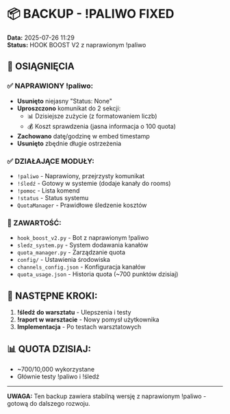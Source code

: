 # 📦 BACKUP - !PALIWO FIXED

**Data:** 2025-07-26 11:29  
**Status:** HOOK BOOST V2 z naprawionym !paliwo

## 🎯 OSIĄGNIĘCIA

### ✅ NAPRAWIONY !paliwo:
- **Usunięto** niejasny "Status: None"
- **Uproszczono** komunikat do 2 sekcji:
  - 📊 Dzisiejsze zużycie (z formatowaniem liczb)
  - 💰 Koszt sprawdzenia (jasna informacja o 100 quota)
- **Zachowano** datę/godzinę w embed timestamp
- **Usunięto** zbędnie długie ostrzeżenia

### ✅ DZIAŁAJĄCE MODUŁY:
- `!paliwo` - Naprawiony, przejrzysty komunikat
- `!śledź` - Gotowy w systemie (dodaje kanały do rooms)
- `!pomoc` - Lista komend
- `!status` - Status systemu
- `QuotaManager` - Prawidłowe śledzenie kosztów

### 📁 ZAWARTOŚĆ:
- `hook_boost_v2.py` - Bot z naprawionym !paliwo
- `sledz_system.py` - System dodawania kanałów  
- `quota_manager.py` - Zarządzanie quota
- `config/` - Ustawienia środowiska
- `channels_config.json` - Konfiguracja kanałów
- `quota_usage.json` - Historia quota (~700 punktów dzisiaj)

## 🎯 NASTĘPNE KROKI:
1. **!śledź do warsztatu** - Ulepszenia i testy
2. **!raport w warsztacie** - Nowy pomysł użytkownika  
3. **Implementacja** - Po testach warsztatowych

## 📊 QUOTA DZISIAJ:
- ~700/10,000 wykorzystane
- Głównie testy !paliwo i !śledź

---
**UWAGA:** Ten backup zawiera stabilną wersję z naprawionym !paliwo - gotową do dalszego rozwoju. 